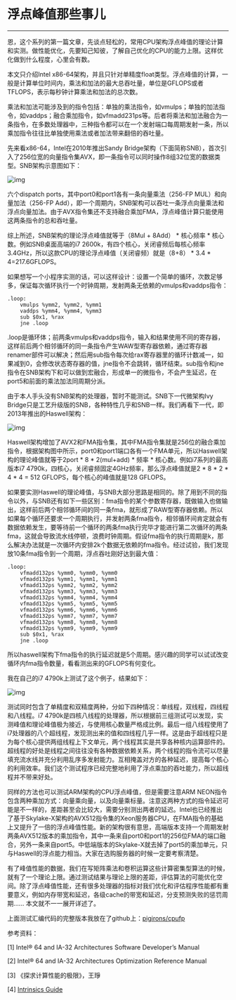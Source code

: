 # 浮点峰值那些事儿

------

恩，这个系列的第一篇文章，先谈点轻松的，常用CPU架构浮点峰值的理论计算和实测。做性能优化，先要知己知彼，了解自己优化的CPU的能力上限。这样优化做到什么程度，心里会有数。

本文只介绍Intel x86-64架构，并且只针对单精度float类型。浮点峰值的计算，一般是计算单位时间内，乘法和加法的最大总吞吐量，单位是GFLOPS或者TFLOPS，表示每秒钟计算乘法和加法的总次数。

乘法和加法可能涉及到的指令包括：单独的乘法指令，如vmulps；单独的加法指令，如vaddps；融合乘加指令，如vfmadd231ps等。后者将乘法和加法融合为一条指令，在多数处理器中，三种指令都可以在一个发射端口每周期发射一条，所以乘加指令往往比单独使用乘法或者加法带来翻倍的吞吐量。

先来看x86-64，Intel在2010年推出Sandy Bridge架构（下面简称SNB），首次引入了256位宽的向量指令集AVX，即一条指令可以同时操作8组32位宽的数据类型。SNB架构示意图如下：

![img](https://pic1.zhimg.com/80/v2-5b558a1ea9175b63d6aba79e28a3d341_1440w.png?source=d16d100b)

六个dispatch ports，其中port0和port1各有一条向量乘法（256-FP MUL）和向量加法（256-FP Add），即一个周期内，SNB架构可以吞吐一条浮点向量乘法和浮点向量加法。由于AVX指令集还不支持融合乘加FMA，浮点峰值计算只能使用这两条指令的总和吞吐量。

综上所述，SNB架构的理论浮点峰值就等于（8Mul + 8Add） * 核心频率 * 核心数。例如SNB桌面高端的i7 2600k，有四个核心，关闭睿频后每核心频率3.4GHz，所以这款CPU的理论浮点峰值（关闭睿频）就是（8+8） * 3.4 * 4=217.6GFLOPS。

如果想写一个小程序实测的话，可以这样设计：设置一个简单的循环，次数足够多，保证每次循环执行一个时钟周期，发射两条无依赖的vmulps和vaddps指令：

```
.loop:
    vmulps %ymm2, %ymm2, %ymm1
    vaddps %ymm4, %ymm4, %ymm3
    sub $0x1, %rax
    jne .loop
```

.loop是循环体；前两条vmulps和vaddps指令，输入和结果使用不同的寄存器，这样前后两个相邻循环的同一条指令产生WAW型寄存器依赖，通过寄存器renamer部件可以解决；然后用sub指令每次给rax寄存器里的循环计数减一，如果减到0，会修改状态寄存器的值，jne指令不会跳转，循环结束。sub指令和jne指令在SNB架构下和可以做到宏融合，形成单一的微指令，不会产生延迟，在port5和前面的乘法加法同周期分派。

由于本人手头没有SNB架构的处理器，暂时不能测试。SNB下一代微架构Ivy Bridge只是工艺升级版的SNB，各种特性几乎和SNB一样。我们再看下一代，即2013年推出的Haswell架构：

![img](https://pic2.zhimg.com/80/v2-3a8fab63409718252f5a995af8f5e761_1440w.png?source=d16d100b)

Haswell架构增加了AVX2和FMA指令集，其中FMA指令集就是256位的融合乘加指令，根据架构图中所示，port0和port1端口各有一个FMA单元，所以Haswell架构的理论峰值就等于2port * 8 * 2(mul+add) * 频率 * 核心数。例如i7系列的最高版本i7 4790k，四核心，关闭睿频固定4GHz频率，那么浮点峰值就是2 * 8 * 2 * 4 * 4 = 512 GFLOPS，每个核心的峰值就是128 GFLOPS。

如果要实测Haswell的理论峰值，与SNB大部分思路是相同的。除了用到不同的指令以外，与SNB还有如下一些区别：fma指令的某个参数寄存器，既做输入也做输出，这样前后两个相邻循环间的同一条fma，就形成了RAW型寄存器依赖。所以如果每个循环还要求一个周期执行，并发射两条fma指令，相邻循环间肯定就会有数据依赖发生，要等待前一个循环的两条fma执行完毕才能进行第二次循环的两条fma，这就会导致流水线停顿，浪费时钟周期。假设fma指令的执行周期是k，那么解决办法就是一次循环内安排2k个数据无依赖的fma指令。经过试验，我们发现放10条fma指令到一个周期，浮点吞吐刚好达到最大值：

```
.loop:
    vfmadd132ps %ymm0, %ymm0, %ymm0
    vfmadd132ps %ymm1, %ymm1, %ymm1
    vfmadd132ps %ymm2, %ymm2, %ymm2
    vfmadd132ps %ymm3, %ymm3, %ymm3
    vfmadd132ps %ymm4, %ymm4, %ymm4
    vfmadd132ps %ymm5, %ymm5, %ymm5
    vfmadd132ps %ymm6, %ymm6, %ymm6
    vfmadd132ps %ymm7, %ymm7, %ymm7
    vfmadd132ps %ymm8, %ymm8, %ymm8
    vfmadd132ps %ymm9, %ymm9, %ymm9
    sub $0x1, %rax
    jne .loop
```

所以haswell架构下fma指令的执行延迟就是5个周期。感兴趣的同学可以试试改变循环内fma指令数量，看看测出来的GFLOPS有何变化。

我在自己的i7 4790k上测试了这个例子，结果如下：

![img](https://pic2.zhimg.com/80/v2-935c5b7f166eb40b9df89015ba4619f1_1440w.png?source=d16d100b)

测试同时包含了单精度和双精度两种，分如下四种情况：单线程，双线程，四线程和八线程。i7 4790k是四核八线程的处理器，所以根据前三组测试可以发现，实测峰值和理论峰值极为接近，与使用核心数量严格成比例。最后一组八线程使用了i7处理器的八个超线程，发现测出来的值和四线程几乎一样。这是由于超线程只是为每个核心提供两组线程上下文单元，两个线程其实是共享各种核内运算部件的。超线程的好处是线程之间往往没有各种数据依赖关系，两个线程的指令流可以尽量填充流水线并充分利用乱序多发射能力。互相掩盖对方的各种延迟，提高每个核心的利用效率。我们这个测试程序已经完整地利用了浮点乘加的吞吐能力，所以超线程并不带来好处。

同样的方法也可以测试ARM架构的CPU浮点峰值，但是需要注意ARM NEON指令包含两种乘加方式：向量乘向量，以及向量乘标量。注意这两种方式的指令延迟可能是不一样的，差距甚至会比较大，需要分别测出两者的延迟。Intel也已经推出了基于Skylake-X架构的AVX512指令集的Xeon服务器CPU，在FMA指令的基础上又提升了一倍的浮点峰值性能。新的架构很有意思，高端版本支持一个周期发射两条AVX512版本的乘加指令，其中一条来自port0和port1的256位FMA的端口融合，另外一条来自port5。中低端版本的Skylake-X就去掉了port5的乘加单元，只与Haswell的浮点能力相当。大家在选购服务器的时候一定要考察清楚。

有了峰值性能的数据，我们在写矩阵乘法和卷积运算这些计算密集型算法的时候，就有了一个理论上限。通过测试结果与理论上限的差距，评估算法的可能优化空间。除了浮点峰值性能，还有很多处理器的指标对我们优化和评估程序性能都有重要意义，例如内存带宽和延迟，各级cache的带宽和延迟，分支预测失败的惩罚周期...... 本文就不一一展开详述了。

上面测试汇编代码的完整版本我放在了github上：[pigirons/cpufp](https://github.com/pigirons/cpufp)

参考资料：

[1] Intel® 64 and IA-32 Architectures Software Developer’s Manual

[2] Intel® 64 and IA-32 Architectures Optimization Reference Manual

[3] 《探求计算性能的极限》，王琤

[4] [Intrinsics Guide](https://software.intel.com/sites/landingpage/IntrinsicsGuide/)